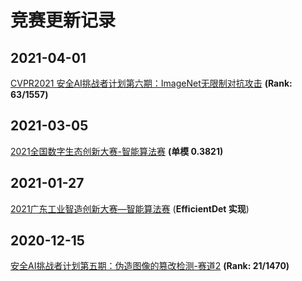 # 竞赛更新记录

## 2021-04-01

[CVPR2021 安全AI挑战者计划第六期：ImageNet无限制对抗攻击](https://github.com/AshinWang/iCompetition/tree/master/CVPR2021%20%E5%AE%89%E5%85%A8AI%E6%8C%91%E6%88%98%E8%80%85%E8%AE%A1%E5%88%92%E7%AC%AC%E5%85%AD%E6%9C%9F%EF%BC%9AImageNet%E6%97%A0%E9%99%90%E5%88%B6%E5%AF%B9%E6%8A%97%E6%94%BB%E5%87%BB) **(Rank: 63/1557)**

## 2021-03-05

[2021全国数字生态创新大赛-智能算法赛](./2021全国数字生态创新大赛-智能算法赛) **(单模 0.3821)**

## 2021-01-27

[2021广东工业智造创新大赛—智能算法赛](./2021广东工业智造创新大赛—智能算法赛) (**EfficientDet 实现**)

## 2020-12-15

[安全AI挑战者计划第五期：伪造图像的篡改检测-赛道2](./安全AI挑战者计划第五期：伪造图像的篡改检测-赛道2)  **(Rank: 21/1470)**





